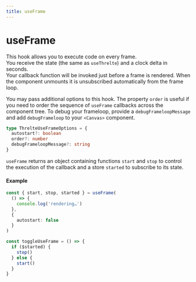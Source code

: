 ```yaml
---
title: useFrame
---
```


# useFrame

This hook allows you to execute code on every frame.  
You receive the state (the same as `useThrelte`) and a clock delta in seconds.  
Your callback function will be invoked just before a frame is rendered. When the component unmounts it is unsubscribed automatically from the frame loop.

You may pass additional options to this hook. The property `order` is useful if you need to order the sequence of `useFrame` callbacks across the component tree. To debug your frameloop, provide a `debugFrameloopMessage` and add `debugFrameloop` to your `<Canvas>` component.

```ts
type ThrelteUseFrameOptions = {
  autostart?: boolean
  order?: number
  debugFrameloopMessage?: string
}
```

`useFrame` returns an object containing functions `start` and `stop` to control the execution of the callback and a store `started` to subscribe to its state.

#### Example <!-- omit in toc -->

```ts
const { start, stop, started } = useFrame(
  () => {
    console.log('rendering…')
  },
  {
    autostart: false
  }
)

const toggleUseFrame = () => {
  if ($started) {
    stop()
  } else {
    start()
  }
}
```
